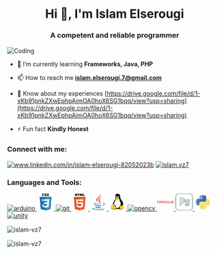 <h1 align="center">Hi 👋, I'm Islam Elserougi</h1>
<p align="center">
<h3 align="center">A competent and reliable programmer</h3>
<img align="center" alt="Coding" width="300" src="https://media1.giphy.com/media/v1.Y2lkPTc5MGI3NjExYjJhbHF3bjQ2dDJlODdqOG9hcDIxaXBuMWh4a3JlajJrbHlrbGE3diZlcD12MV9pbnRlcm5hbF9naWZfYnlfaWQmY3Q9Zw/CcwLAV11cALh3OuEJ5/giphy.gif">
</p>

- 🌱 I’m currently learning **Frameworks, Java, PHP**

- 📫 How to reach me **islam.elserougi.7@gmail.com**

- 📄 Know about my experiences [https://drive.google.com/file/d/1-xKb91pnkZXwEphpAimOA0hoX6SG1bqq/view?usp=sharing](https://drive.google.com/file/d/1-xKb91pnkZXwEphpAimOA0hoX6SG1bqq/view?usp=sharing)

- ⚡ Fun fact **Kindly Honest**

<h3 align="left">Connect with me:</h3>
<p align="left">
<a href="https://linkedin.com/in/www.linkedin.com/in/islam-elserougi" target="blank"><img align="center" src="https://raw.githubusercontent.com/rahuldkjain/github-profile-readme-generator/master/src/images/icons/Social/linked-in-alt.svg" alt="www.linkedin.com/in/islam-elserougi-82052023b" height="30" width="40" /></a>
<a href="https://discord.gg/islam.vz7" target="blank"><img align="center" src="https://raw.githubusercontent.com/rahuldkjain/github-profile-readme-generator/master/src/images/icons/Social/discord.svg" alt="islam.vz7" height="30" width="40" /></a>
</p>

<h3 align="left">Languages and Tools:</h3>
<p align="left"> <a href="https://www.arduino.cc/" target="_blank" rel="noreferrer"> <img src="https://cdn.worldvectorlogo.com/logos/arduino-1.svg" alt="arduino" width="40" height="40"/> </a> <a href="https://www.w3schools.com/css/" target="_blank" rel="noreferrer"> <img src="https://raw.githubusercontent.com/devicons/devicon/master/icons/css3/css3-original-wordmark.svg" alt="css3" width="40" height="40"/> </a> <a href="https://git-scm.com/" target="_blank" rel="noreferrer"> <img src="https://www.vectorlogo.zone/logos/git-scm/git-scm-icon.svg" alt="git" width="40" height="40"/> </a> <a href="https://www.w3.org/html/" target="_blank" rel="noreferrer"> <img src="https://raw.githubusercontent.com/devicons/devicon/master/icons/html5/html5-original-wordmark.svg" alt="html5" width="40" height="40"/> </a> <a href="https://www.java.com" target="_blank" rel="noreferrer"> <img src="https://raw.githubusercontent.com/devicons/devicon/master/icons/java/java-original.svg" alt="java" width="40" height="40"/> </a> <a href="https://www.linux.org/" target="_blank" rel="noreferrer"> <img src="https://raw.githubusercontent.com/devicons/devicon/master/icons/linux/linux-original.svg" alt="linux" width="40" height="40"/> </a> <a href="https://opencv.org/" target="_blank" rel="noreferrer"> <img src="https://www.vectorlogo.zone/logos/opencv/opencv-icon.svg" alt="opencv" width="40" height="40"/> </a> <a href="https://www.oracle.com/" target="_blank" rel="noreferrer"> <img src="https://raw.githubusercontent.com/devicons/devicon/master/icons/oracle/oracle-original.svg" alt="oracle" width="40" height="40"/> </a> <a href="https://www.photoshop.com/en" target="_blank" rel="noreferrer"> <img src="https://raw.githubusercontent.com/devicons/devicon/master/icons/photoshop/photoshop-line.svg" alt="photoshop" width="40" height="40"/> </a> <a href="https://www.python.org" target="_blank" rel="noreferrer"> <img src="https://raw.githubusercontent.com/devicons/devicon/master/icons/python/python-original.svg" alt="python" width="40" height="40"/> </a> <a href="https://unity.com/" target="_blank" rel="noreferrer"> <img src="https://www.vectorlogo.zone/logos/unity3d/unity3d-icon.svg" alt="unity" width="40" height="40"/> </a> </p>

<p><img align="center" src="https://github-readme-stats.vercel.app/api/top-langs?username=islam-vz7&show_icons=true&theme=radical&locale=en&layout=compact" alt="islam-vz7" /></p>

<p><img align="center" src="https://github-readme-streak-stats.herokuapp.com/?user=islam-vz7&theme=dark" alt="islam-vz7" /></p>
